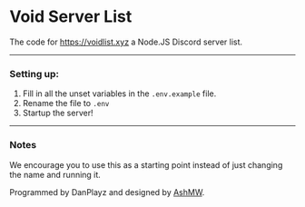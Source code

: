 # Void Server List
The code for https://voidlist.xyz a Node.JS Discord server list.

---

### Setting up:
1. Fill in all the unset variables in the `.env.example` file.
2. Rename the file to `.env`
3. Startup the server!

---

### Notes
We encourage you to use this as a starting point instead of just changing the name and running it.

Programmed by DanPlayz and designed by [AshMW](https://ashmw.com).


